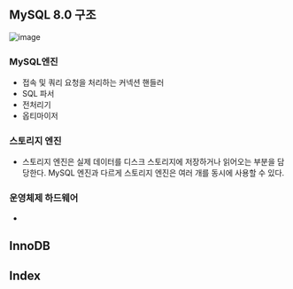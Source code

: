 ## MySQL 8.0 구조

![image](https://user-images.githubusercontent.com/43610417/227523044-8187e695-9d0e-4650-b4d6-9181cc075829.png)

### MySQL엔진

- 접속 및 쿼리 요청을 처리하는 커넥션 핸들러
- SQL 파서
- 전처리기
- 옵티마이저

### 스토리지 엔진

- 스토리지 엔진은 실제 데이터를 디스크 스토리지에 저장하거나 읽어오는 부분을 담당한다.
MySQL 엔진과 다르게 스토리지 엔진은 여러 개를 동시에 사용할 수 있다.

### 운영체제 하드웨어

- 

## InnoDB


## Index
